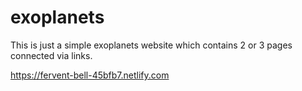 # exoplanets

This is just a simple exoplanets website which contains 2 or 3 pages connected via links.


https://fervent-bell-45bfb7.netlify.com
